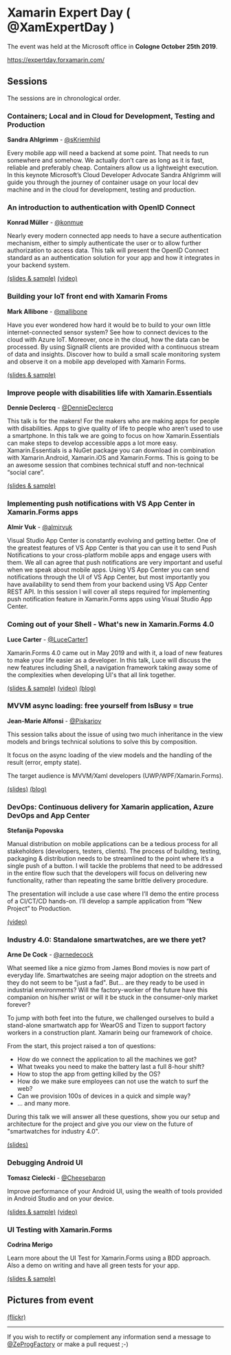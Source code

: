 # Xamarin Expert Day ( @XamExpertDay )

The event was held at the Microsoft office in **Cologne October 25th 2019**.

 https://expertday.forxamarin.com/
     
     
     
## Sessions

The sessions are in chronological order.
     
     
     
### Containers; Local and in Cloud for Development, Testing and Production

**Sandra Ahlgrimm** - [@sKriemhild](https://twitter.com/sKriemhild)

Every mobile app will need a backend at some point. That needs to run somewhere and somehow. We actually don’t care as long as it is fast, reliable and preferably cheap. Containers allow us a lightweight execution. In this keynote Microsoft’s Cloud Developer Advocate Sandra Ahlgrimm will guide you through the journey of container usage on your local dev machine and in the cloud for development, testing and production.
     
     
     
### An introduction to authentication with OpenID Connect

**Konrad Müller** - [@konmue](https://twitter.com/konmue)

Nearly every modern connected app needs to have a secure authentication mechanism, either to simply authenticate the user or to allow further authorization to access data. This talk will present the OpenID Connect standard as an authentication solution for your app and how it integrates in your backend system.

[(slides & sample)](https://github.com/krdmllr/openidconnectsample )  [(video)](https://youtu.be/zThE0SfUHtM) 
    
    
    
### Building your IoT front end with Xamarin Froms

**Mark Allibone** - [@mallibone](https://twitter.com/mallibone)

Have you ever wondered how hard it would be to build to your own little internet-connected sensor system? See how to connect devices to the cloud with Azure IoT. Moreover, once in the cloud, how the data can be processed. By using SignalR clients are provided with a continuous stream of data and insights. 
 Discover how to build a small scale monitoring system and observe it on a mobile app developed with Xamarin Forms.

[(slides & sample)](https://github.com/mallibone/XamarinExpertsDay2019)
    
    
    
### Improve people with disabilities life with Xamarin.Essentials

**Dennie Declercq** - [@DennieDeclercq](https://twitter.com/DennieDeclercq)

This talk is for the makers! For the makers who are making apps for people with disabilities. Apps to give quality of life to people who aren’t used to use a smartphone. In this talk we are going to focus on how Xamarin.Essentials can make steps to develop accessible apps a lot more easy. Xamarin.Essentials is a NuGet package you can download in combination with Xamarin.Android, Xamarin.iOS and Xamarin.Forms. This is going to be an awesome session that combines technical stuff and non-technical “social care”.

[(slides & sample)](https://github.com/DDSoftDennie/DDGuard)
    
    
    
### Implementing push notifications with VS App Center in Xamarin.Forms apps

**Almir Vuk** - [@almirvuk](https://twitter.com/AlmirVuk)

Visual Studio App Center is constantly evolving and getting better. One of the greatest features of VS App Center is that you can use it to send Push Notifications to your cross-platform mobile apps and engage users with them. We all can agree that push notifications are very important and useful when we speak about mobile apps. Using VS App Center you can send notifications through the UI of VS App Center, but most importantly you have availability to send them from your backend using VS App Center REST API. In this session I will cover all steps required for implementing push notification feature in Xamarin.Forms apps using Visual Studio App Center.
    
    
    
### Coming out of your Shell - What's new in Xamarin.Forms 4.0

**Luce Carter** - [@LuceCarter1](https://twitter.com/LuceCarter1)

Xamarin.Forms 4.0 came out in May 2019 and with it, a load of new features to make your life easier as a developer.
 In this talk, Luce will discuss the new features including Shell, a navigation framework taking away some of the complexities when developing UI's that all link together.

[(slides & sample)](https://gist.github.com/LuceCarter/a0b2bc7c4d83137d49ef5a39dbe5b26b )  [(video)](https://youtu.be/ZwxtHsdn8wM)  [(blog)](https://lucecarter.co.uk/lessons-learned-xamarin-expert-day/) 
    
    
    
### MVVM async loading: free yourself from IsBusy = true

**Jean-Marie Alfonsi** - [@Piskariov](https://twitter.com/Piskariov)

This session talks about the issue of using two much inheritance in the view models and brings technical solutions to solve this by composition.

 It focus on the async loading of the view models and the handling of the result (error, empty state).

 The target audience is MVVM/Xaml developers (UWP/WPF/Xamarin.Forms).

[(slides)](https://github.com/roubachof/SLIDES_FreeYourselfFromIsBusy)  [(blog)](https://www.sharpnado.com/taskloaderview-2-0-lets-burn-isbusy-true/)
    
    
    
### DevOps: Continuous delivery for Xamarin application, Azure DevOps and App Center

**Stefanija Popovska**

Manual distribution on mobile applications can be a tedious process for all stakeholders (developers, testers, clients). The process of building, testing, packaging & distribution needs to be streamlined to the point where it’s a single push of a button. I will tackle the problems that need to be addressed in the entire flow such that the developers will focus on delivering new functionality, rather than repeating the same brittle delivery procedure.

 The presentation will include a use case where I’ll demo the entire process of a CI/CT/CD hands-on. I’ll develop a sample application from “New Project” to Production.

[(video)](https://youtu.be/Jx3KSPfIMeo)
    
    
    
### Industry 4.0: Standalone smartwatches, are we there yet?

**Arne De Cock** - [@arnedecock](https://twitter.com/arnedecock)

What seemed like a nice gizmo from James Bond movies is now part of everyday life. Smartwatches are seeing major adoption on the streets and they do not seem to be "just a fad". But... are they ready to be used in industrial environments? Will the factory-worker of the future have this companion on his/her wrist or will it be stuck in the consumer-only market forever?

 To jump with both feet into the future, we challenged ourselves to build a stand-alone smartwatch app for WearOS and Tizen to support factory workers in a construction plant. Xamarin being our framework of choice. 

 From the start, this project raised a ton of questions:

 - How do we connect the application to all the machines we got?
 - What tweaks you need to make the battery last a full 8-hour shift?
 - How to stop the app from getting killed by the OS?
 - How do we make sure employees can not use the watch to surf the web?
 - Can we provision 100s of devices in a quick and simple way?
 - ... and many more.

 During this talk we will answer all these questions, show you our setup and architecture for the project and give you our view on the future of "smartwatches for industry 4.0".

[(slides)](https://gist.github.com/arndc/bab23f7ce30d0cf2e0e634ec7dc7b839)
    
    
    
### Debugging Android UI

**Tomasz Cielecki** - [@Cheesebaron](https://twitter.com/Cheesebaron)

Improve performance of your Android UI, using the wealth of tools provided in Android Studio and on your device.

[(slides & sample)](https://github.com/Cheesebaron/android-layout-perf)   [(video)](https://youtu.be/wCusTIAEtR8) 
    
    
    
### UI Testing with Xamarin.Forms

**Codrina Merigo**

Learn more about the UI Test for Xamarin.Forms using a BDD approach. Also a demo on writing and have all green tests for your app.

[(slides & sample)](https://github.com/codrinamerigo/ladybug)
    
    
    
## Pictures from event

[(flickr)](https://www.flickr.com/photos/xamexpertday/albums/72157711570868437)

  

------

If you wish to rectify or complement any information send a message to [@ZeProgFactory](https://twitter.com/ZeProgFactory) or make a pull request ;-)
